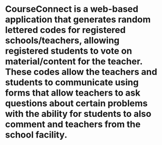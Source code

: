 # CourseConnect is a web-based application that generates random lettered codes for registered schools/teachers, allowing registered students to vote on material/content for the teacher. These codes allow the teachers and students to communicate using forms that allow teachers to ask questions about certain problems with the ability for students to also comment and teachers from the school facility.
